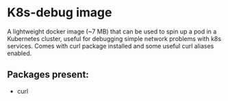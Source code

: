 # K8s-debug image

A lightweight docker image (~7 MB) that can be used to spin up a pod in a Kubernetes cluster, 
useful for debugging simple network problems with k8s services.
Comes with curl package installed and some useful curl aliases enabled.

## Packages present:

* curl